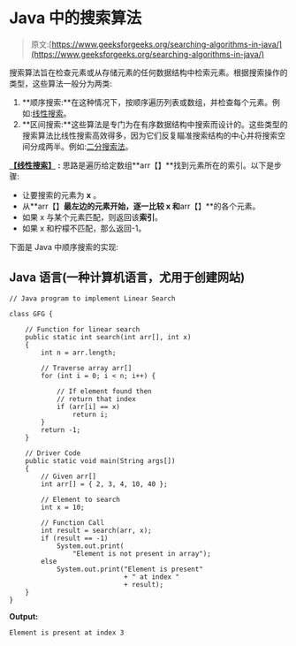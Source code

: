 # Java 中的搜索算法

> 原文:[https://www.geeksforgeeks.org/searching-algorithms-in-java/](https://www.geeksforgeeks.org/searching-algorithms-in-java/)

搜索算法旨在检查元素或从存储元素的任何数据结构中检索元素。根据搜索操作的类型，这些算法一般分为两类:

1.  **顺序搜索:**在这种情况下，按顺序遍历列表或数组，并检查每个元素。例如:[线性搜索](https://www.geeksforgeeks.org/linear-search/)。
2.  **区间搜索:**这些算法是专门为在有序数据结构中搜索而设计的。这些类型的搜索算法比线性搜索高效得多，因为它们反复瞄准搜索结构的中心并将搜索空间分成两半。例如:[二分搜索法](https://www.geeksforgeeks.org/binary-search/)。

[**【线性搜索】**](https://www.geeksforgeeks.org/linear-search/) **:** 思路是遍历给定数组**arr【】**找到元素所在的索引。以下是步骤:

*   让要搜索的元素为 **x** 。
*   从**arr【】**最左边的元素开始，逐一比较 **x** 和**arr【】**的各个元素。
*   如果 x 与某个元素匹配，则返回该**索引**。
*   如果 x 和柠檬不匹配，那么返回-1。

下面是 Java 中顺序搜索的实现:

## Java 语言(一种计算机语言，尤用于创建网站)

```
// Java program to implement Linear Search

class GFG {

    // Function for linear search
    public static int search(int arr[], int x)
    {
        int n = arr.length;

        // Traverse array arr[]
        for (int i = 0; i < n; i++) {

            // If element found then
            // return that index
            if (arr[i] == x)
                return i;
        }
        return -1;
    }

    // Driver Code
    public static void main(String args[])
    {
        // Given arr[]
        int arr[] = { 2, 3, 4, 10, 40 };

        // Element to search
        int x = 10;

        // Function Call
        int result = search(arr, x);
        if (result == -1)
            System.out.print(
                "Element is not present in array");
        else
            System.out.print("Element is present"
                             + " at index "
                             + result);
    }
}
```

**Output:** 

```
Element is present at index 3
```